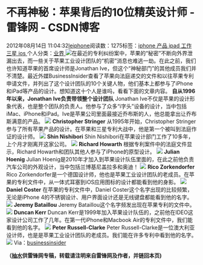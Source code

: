 
# 不再神秘：苹果背后的10位精英设计师 - 雷锋网 - CSDN博客


2012年08月14日 11:04:32[leiphone](https://me.csdn.net/leiphone)阅读数：1275标签：[iphone																](https://so.csdn.net/so/search/s.do?q=iphone&t=blog)[产品																](https://so.csdn.net/so/search/s.do?q=产品&t=blog)[ipad																](https://so.csdn.net/so/search/s.do?q=ipad&t=blog)[工作																](https://so.csdn.net/so/search/s.do?q=工作&t=blog)[三星																](https://so.csdn.net/so/search/s.do?q=三星&t=blog)[ios																](https://so.csdn.net/so/search/s.do?q=ios&t=blog)[
							](https://so.csdn.net/so/search/s.do?q=三星&t=blog)[
																					](https://so.csdn.net/so/search/s.do?q=工作&t=blog)个人分类：[业界																](https://blog.csdn.net/leiphone/article/category/873390)
[
																								](https://so.csdn.net/so/search/s.do?q=工作&t=blog)
[
				](https://so.csdn.net/so/search/s.do?q=ipad&t=blog)
[
			](https://so.csdn.net/so/search/s.do?q=ipad&t=blog)
[
		](https://so.csdn.net/so/search/s.do?q=产品&t=blog)
[
	](https://so.csdn.net/so/search/s.do?q=iphone&t=blog)
![](http://www.leiphone.com/wp-content/uploads/2012/08/1306000519561124.jpg)在最近的专利纠纷案中，苹果的“秘密”不断向外界泄漏出去，而一些关于苹果工业设计团队的“机密”消息也难逃一劫。在此之前，我们也许知道苹果的首席设计师是Jonathan
 Ive，但这个“神秘部门”的其他成员我们并不清楚。最近外媒BusinessInsider查看了苹果向法庭递交的文件和以往苹果专利申请文件，并列出了这个设计团队的10个关键人物，他们基本上都参与了iPhone和iPad等产品的设计。想知道这十个人是谁吗，看看下面的文章内容。
**自从1996年以来，Jonathan Ive负责带领整个设计团队**
Jonathan Ive不仅是苹果的设计形象代表，也是整个团队的负责人。他参与了众多“i字头”设备的设计，当中包括iMac、iPhone和iPad。Ive是苹果公司里面最接近乔布斯的人，他总能拿出让乔布斯满意的产品。
![](http://www.leiphone.com/wp-content/uploads/2012/08/Jonathan-Ive.jpeg)
**Christopher Stringer**
从1995年开始，Christopher Stringer参与了所有苹果产品的设计。在苹果和三星专利大战中，他是第一个被叫到法庭作证的设计师。
![](http://www.leiphone.com/wp-content/uploads/2012/08/Christopher-Stringer.jpg)
**Shin Nishibori**
Shin Nishibori在苹果设计部门工作了10多年，上个月才刚离开这家公司。
![](http://www.leiphone.com/wp-content/uploads/2012/08/Shin-Nishibori.png)
**Richard Howarth**
根据专利案件中的法庭文件显示，Richard Howarth和团队其他人参与了iPhone的原型设计。
![](http://www.leiphone.com/wp-content/uploads/2012/08/Richard-Howarth.jpg)
**Julian Hoenig**
Julian Hoenig是2010年才加入到苹果设计队伍里面的，在此之前他负责汽车公司的外观设计，当中包括兰博基尼盖拉多和奥迪！
![](http://www.leiphone.com/wp-content/uploads/2012/08/Julian-Hoenig.jpg)
**Rico Zorkendorfer**
Rico Zorkendorfer是一个德国设计师，他也是苹果工业设计团队的老成员。在苹果的专利文件中，从一体式耳塞到iOS应用图标的设计都能看到他的身影。
![](http://www.leiphone.com/wp-content/uploads/2012/08/rico-zorkendorfer.jpg)
**Daniel Coster**
在苹果的专利文件中，Daniel Coster这个名字出现的比较频繁，无论是iPhone 4的不锈钢设计、用户界面设计还是无线键盘都能看到他的名字。
![](http://www.leiphone.com/wp-content/uploads/2012/08/daniel-coster.jpg)
**Jeremy Bataillou**
Jeremy Bataillou这个名字频发出现在苹果专利的文件中。
![](http://www.leiphone.com/wp-content/uploads/2012/08/Jeremy-Bataillou.jpg)
**Duncan Kerr**
Duncan Kerr是1999年加入苹果设计队伍的，之前他在IDEO这家设计公司工作了几年。在第一代iPhone和Macbook Air的专利文件中，我们能看到他的名字。
![](http://www.leiphone.com/wp-content/uploads/2012/08/Kerr.png)
**Peter Russell-Clarke**
Peter Russell-Clarke是一位澳大利亚设计师，也是是苹果工业设计团队的老成员。我们能在许多专利中看到他的名字。
![](http://www.leiphone.com/wp-content/uploads/2012/08/Peter-Russell-Clarke.png)
Via：[businessinsider](http://www.businessinsider.com/meet-the-members-of-apples-elite-industrial-design-team-2012-8#)

**（****[抽水](http://www.leiphone.com/author/ce6093)****供****雷锋网****专稿，转载请注明来自雷锋网及作者，并链回本页)**

